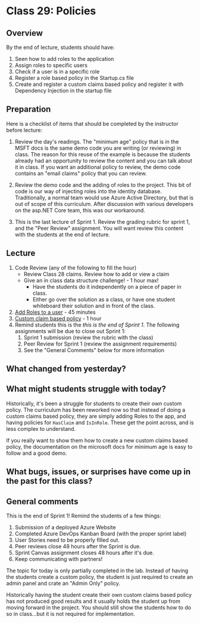 # Class 29: Policies

## Overview
By the end of lecture, students should have:
1. Seen how to add roles to the application
1. Assign roles to specific users
1. Check if a user is in a specific role
1. Register a role based policy in the Startup.cs file
1. Create and register a custom claims based policy and register it with
Dependency Injection in the startup file 

## Preparation
Here is a checklist of items that should be completed by the instructor
before lecture:
1. Review the day's readings. The "minimum age" policy that is in the MSFT docs
is the same demo code you are writing (or reviewing) in class. The reason
for this reuse of the example is because the students already had an opportunity 
to review the content and you can talk about it in class. If you want an additional
policy to review, the demo code contains an "email claims" policy that you can 
review.
 
1. Review the demo code and the adding of roles to the project. This bit of code
is our way of injecting roles into the identity database. Traditionally, a normal 
team would use Azure Active Directory, but that is out of scope of this curriculum.
After discussion with various developers on the asp.NET Core team, this was our workaround. 

1. This is the last lecture of Sprint 1. Review the grading rubric for
sprint 1, and the "Peer Review" assignment. You will want review this content
with the students at the end of lecture. 

## Lecture
1. Code Review (any of the following to fill the hour)
    - Review Class 28 claims. Review how to add or view a claim
    - Give an in class data structure challenge! - 1 hour max!
      - Have the students do it independently on a piece of paper in class. 
      - Either go over the solution as a class, or have one student whiteboard their solution and 
   in front of the class. 
1. [Add Roles to a user](./roles.md) - 45 minutes
1. [Custom claim based policy](./policies.md) - 1 hour
1. Remind students this is the *this is the end of Sprint 1*. The following assignments will be due
to close out Sprint 1:
    1. Sprint 1 submission (review the rubric with the class)
    2. Peer Review for Sprint 1 (review the assignment requirements) 
    3. See the "General Comments" below for more information

## What changed from yesterday? 

## What might students struggle with today?  

Historically, it's been a struggle for students to create their own custom policy. The curriculum has
been reworked now so that instead of doing a custom claims based policy, they are simply
adding Roles to the app, and having policies for `HasClaim` and `IsInRole`. 
These get the point across, and is less complex to understand.

If you really want to show them how to create a new custom claims based policy, the 
documentation on the microsoft docs for minimum age is easy to follow and a good demo. 


## What bugs, issues, or surprises have come up in the past for this class?

## General comments

This is the end of Sprint 1! Remind the students of a few things:
1. Submission of a deployed Azure Website
1. Completed Azure DevOps Kanban Board (with the proper sprint label)
1. User Stories need to be properly filled out. 
1. Peer reviews close 48 hours after the Sprint is due.
1. Sprint Canvas assignment closes 48 hours after it's due. 
1. Keep communicating with partners!


The topic for today is only partially completed in the lab. Instead of having 
the students create a custom policy, the student is just required to 
create an admin panel and crate an "Admin Only" policy. 

Historically having the student create their own custom claims based policy
has not produced good results and it usually holds the student up
from moving forward in the project. You should still show the students 
how to do so in class...but it is not required for implementation. 
